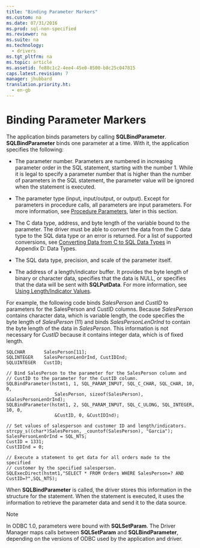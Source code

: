 ```yaml
---
title: "Binding Parameter Markers"
ms.custom: na
ms.date: 07/31/2016
ms.prod: sql-non-specified
ms.reviewer: na
ms.suite: na
ms.technology: 
  - drivers
ms.tgt_pltfrm: na
ms.topic: article
ms.assetid: fe88c1c2-4ee4-45e0-8500-b8c25c047815
caps.latest.revision: 7
manager: jhubbard
translation.priority.ht: 
  - en-gb
---
```

# Binding Parameter Markers
The application binds parameters by calling **SQLBindParameter**. **SQLBindParameter** binds one parameter at a time. With it, the application specifies the following:  
  
-   The parameter number. Parameters are numbered in increasing parameter order in the SQL statement, starting with the number 1. While it is legal to specify a parameter number that is higher than the number of parameters in the SQL statement, the parameter value will be ignored when the statement is executed.  
  
-   The parameter type (input, input/output, or output). Except for parameters in procedure calls, all parameters are input parameters. For more information, see [Procedure Parameters](../content/Procedure-Parameters.md), later in this section.  
  
-   The C data type, address, and byte length of the variable bound to the parameter. The driver must be able to convert the data from the C data type to the SQL data type or an error is returned. For a list of supported conversions, see [Converting Data from C to SQL Data Types](../content/Converting-Data-from-C-to-SQL-Data-Types.md) in Appendix D: Data Types.  
  
-   The SQL data type, precision, and scale of the parameter itself.  
  
-   The address of a length/indicator buffer. It provides the byte length of binary or character data, specifies that the data is NULL, or specifies that the data will be sent with **SQLPutData**. For more information, see [Using Length/Indicator Values](../content/Using-Length-and-Indicator-Values.md).  
  
 For example, the following code binds *SalesPerson* and *CustID* to parameters for the SalesPerson and CustID columns. Because *SalesPerson* contains character data, which is variable length, the code specifies the byte length of *SalesPerson* (11) and binds *SalesPersonLenOrInd* to contain the byte length of the data in *SalesPerson*. This information is not necessary for *CustID* because it contains integer data, which is of fixed length.  
  
```  
SQLCHAR       SalesPerson[11];  
SQLINTEGER    SalesPersonLenOrInd, CustIDInd;  
SQLUINTEGER   CustID;  
  
// Bind SalesPerson to the parameter for the SalesPerson column and  
// CustID to the parameter for the CustID column.  
SQLBindParameter(hstmt1, 1, SQL_PARAM_INPUT, SQL_C_CHAR, SQL_CHAR, 10, 0,  
                  SalesPerson, sizeof(SalesPerson), &SalesPersonLenOrInd);  
SQLBindParameter(hstmt1, 2, SQL_PARAM_INPUT, SQL_C_ULONG, SQL_INTEGER, 10, 0,  
                  &CustID, 0, &CustIDInd);  
  
// Set values of salesperson and customer ID and length/indicators.  
strcpy_s((char*)SalesPerson, _countof(SalesPerson), "Garcia");  
SalesPersonLenOrInd = SQL_NTS;  
CustID = 1331;  
CustIDInd = 0;  
  
// Execute a statement to get data for all orders made to the specified  
// customer by the specified salesperson.  
SQLExecDirect(hstmt1,"SELECT * FROM Orders WHERE SalesPerson=? AND CustID=?",SQL_NTS);  
```  
  
 When **SQLBindParameter** is called, the driver stores this information in the structure for the statement. When the statement is executed, it uses the information to retrieve the parameter data and send it to the data source.  
  
> [!NOTE]  
>  In ODBC 1.0, parameters were bound with **SQLSetParam**. The Driver Manager maps calls between **SQLSetParam** and **SQLBindParameter**, depending on the versions of ODBC used by the application and driver.